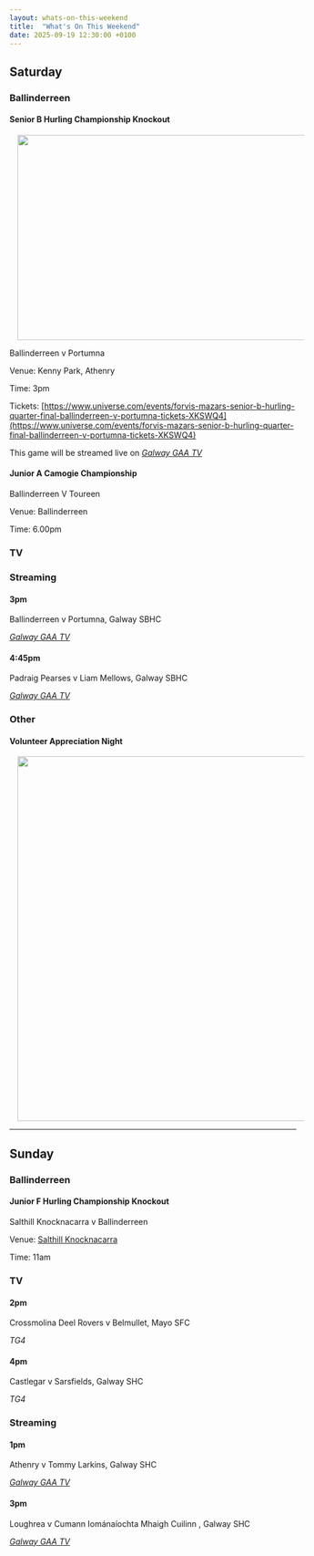 ```yaml
---
layout: whats-on-this-weekend
title:  "What's On This Weekend"
date: 2025-09-19 12:30:00 +0100
---
```


## Saturday

### Ballinderreen

#### Senior B Hurling Championship Knockout

<a href="https://blogger.googleusercontent.com/img/b/R29vZ2xl/AVvXsEjdCy0ZKAcvWq46vrCJxOAx8FRubxRDz9ce7XnOzrsGTv7Hg6qzJF_lhX2jedXapM9f-geKP5nfdvtzluAL-QhehKnHgVCeKVYpGGu2cdOzQvLPN_MX86WXGALNKlQZoTdw0htzAVisB4kJsHBfdbISE_nd4L-UC5YIFLAemXCvpq_HrVA6crWWuNI9z_KC/s1600/asset-preview-l2YeWIn86sxHBd1H.png" style="margin-left: 1em; margin-right: 1em;"><img border="0" data-original-height="900" data-original-width="1600" height="360" src="https://blogger.googleusercontent.com/img/b/R29vZ2xl/AVvXsEjdCy0ZKAcvWq46vrCJxOAx8FRubxRDz9ce7XnOzrsGTv7Hg6qzJF_lhX2jedXapM9f-geKP5nfdvtzluAL-QhehKnHgVCeKVYpGGu2cdOzQvLPN_MX86WXGALNKlQZoTdw0htzAVisB4kJsHBfdbISE_nd4L-UC5YIFLAemXCvpq_HrVA6crWWuNI9z_KC/w640-h360/asset-preview-l2YeWIn86sxHBd1H.png" width="640" /></a>

Ballinderreen v Portumna

Venue: Kenny Park, Athenry

Time: 3pm

Tickets: [https://www.universe.com/events/forvis-mazars-senior-b-hurling-quarter-final-ballinderreen-v-portumna-tickets-XKSWQ4](https://www.universe.com/events/forvis-mazars-senior-b-hurling-quarter-final-ballinderreen-v-portumna-tickets-XKSWQ4)

This game will be streamed live on [*Galway GAA TV*](https://page.inplayer.com/galwaygaatv/item.html?id=5055948)

#### Junior A Camogie Championship

Ballinderreen V Toureen

Venue: Ballinderreen

Time: 6.00pm

### TV

### Streaming

#### 3pm

Ballinderreen v Portumna, Galway SBHC

[*Galway GAA TV*](https://page.inplayer.com/galwaygaatv/item.html?id=5055948)

#### 4:45pm

Padraig Pearses v Liam Mellows, Galway SBHC

[*Galway GAA TV*](https://page.inplayer.com/galwaygaatv/item.html?id=5055947)

### Other

#### Volunteer Appreciation Night

<a href="https://blogger.googleusercontent.com/img/b/R29vZ2xl/AVvXsEiZulrsS1RDMcjxF22cNcylJxVllWhh4C3bdJymePxKk71z0grPBZatjWJ0jiPhSZ7cicR1lxjd5f4LXLvOelOIqXMZvqPAcrWfStRyT6VepR7F7Eutt7y-v9MjbPKyLe0YYYerR3IQlqn1_mFhxSmMNSqHglX9cNItHRLwevBmQAnhKbfYZLX_wgg559il/s1350/appreciation.jpg" style="margin-left: 1em; margin-right: 1em;"><img border="0" data-original-height="1350" data-original-width="1080" height="640" src="https://blogger.googleusercontent.com/img/b/R29vZ2xl/AVvXsEiZulrsS1RDMcjxF22cNcylJxVllWhh4C3bdJymePxKk71z0grPBZatjWJ0jiPhSZ7cicR1lxjd5f4LXLvOelOIqXMZvqPAcrWfStRyT6VepR7F7Eutt7y-v9MjbPKyLe0YYYerR3IQlqn1_mFhxSmMNSqHglX9cNItHRLwevBmQAnhKbfYZLX_wgg559il/w512-h640/appreciation.jpg" width="512" /></a>

---

## Sunday

### Ballinderreen

#### Junior F Hurling Championship Knockout

Salthill Knocknacarra v Ballinderreen

Venue: [Salthill Knocknacarra](https://www.google.com/maps?cid=8950135562625538441&source=mc)

Time: 11am

### TV

#### 2pm

Crossmolina Deel Rovers v Belmullet, Mayo SFC

*TG4*

#### 4pm

Castlegar v Sarsfields, Galway SHC

*TG4*

### Streaming

#### 1pm

Athenry v Tommy Larkins, Galway SHC

[*Galway GAA TV*](https://page.inplayer.com/galwaygaatv/item.html?id=5055946)

#### 3pm

Loughrea v Cumann Iománaíochta Mhaigh Cuilinn , Galway SHC

[*Galway GAA TV*](https://page.inplayer.com/galwaygaatv/item.html?id=5055944)